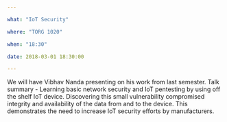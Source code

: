 ```yaml
---

what: "IoT Security"

where: "TORG 1020"

when: "18:30"

date: 2018-03-01 18:30:00

---
```


We will have Vibhav Nanda presenting on his work from last semester. Talk summary - Learning basic network security and IoT pentesting by using off the shelf IoT device. Discovering this small vulnerability compromised integrity and availability of the data from and to the device. This demonstrates the need to increase IoT security efforts by manufacturers.
